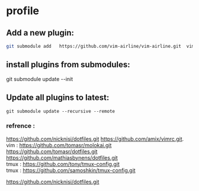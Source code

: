 # profile
## Add a new plugin:
```bash
git submodule add   https://github.com/vim-airline/vim-airline.git  vim/plugged/vim-airline
```

## install plugins from submodules:
git submodule update --init

## Update all plugins to latest:
```
git submodule update --recursive --remote
```
### refrence :   
   https://github.com/nicknisi/dotfiles.git
	https://github.com/amix/vimrc.git.   
	vim :	https://github.com/tomasr/molokai.git  
	https://github.com/tomasr/dotfiles.git  
	https://github.com/mathiasbynens/dotfiles.git  
  tmux : https://github.com/tony/tmux-config.git	  
  tmux : https://github.com/samoshkin/tmux-config.git  
	
https://github.com/nicknisi/dotfiles.git